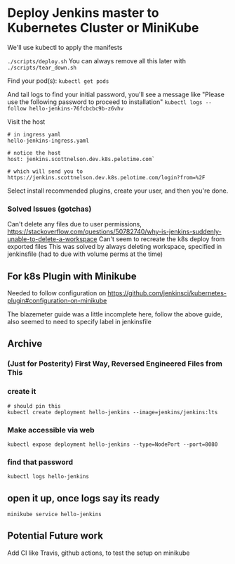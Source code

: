 # Deploy Jenkins master to Kubernetes Cluster or MiniKube

We'll use kubectl to apply the manifests  

`./scripts/deploy.sh`
You can always remove all this later with `./scripts/tear_down.sh`

Find your pod(s):
`kubectl get pods`

And tail logs to find your initial password, you'll see a message like "Please use the following password to proceed to installation"
`kubectl logs --follow hello-jenkins-76fcbcbc9b-z6vhv`

Visit the host
```
# in ingress yaml
hello-jenkins-ingress.yaml

# notice the host
host: jenkins.scottnelson.dev.k8s.pelotime.com`

# which will send you to
https://jenkins.scottnelson.dev.k8s.pelotime.com/login?from=%2F
```

Select install recommended plugins, create your user, and then you're done.

### Solved Issues (gotchas)
Can't delete any files due to user permissions,
https://stackoverflow.com/questions/50782740/why-is-jenkins-suddenly-unable-to-delete-a-workspace
Can't seem to recreate the k8s deploy from exported files
This was solved by always deleting workspace, specified in jenkinsfile (had to due with volume perms at the time)


## For k8s Plugin with Minikube
Needed to follow configuration on https://github.com/jenkinsci/kubernetes-plugin#configuration-on-minikube

The blazemeter guide was a little incomplete here, follow the above guide, also seemed to need to specify label in jenkinsfile

## Archive
### (Just for Posterity) First Way, Reversed Engineered Files from This
### create it

```
# should pin this
kubectl create deployment hello-jenkins --image=jenkins/jenkins:lts
```

### Make accessible via web
```
kubectl expose deployment hello-jenkins --type=NodePort --port=8080
```

### find that password
```
kubectl logs hello-jenkins
```

## open it up, once logs say its ready
`minikube service hello-jenkins`

## Potential Future work
Add CI like Travis, github actions, to test the setup on minikube
